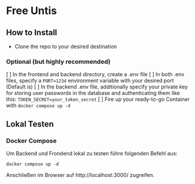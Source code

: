 # Free Untis

## How to Install
- Clone the repo to your desired destination
### Optional (but highly recommended)
[ ] In the frontend and backend directory, create a .env file
[ ] In both .env files, specify a <code>PORT=1234</code> environment variable with your desired port (Default is)
[ ] In the backend .env file, additionally specify your private key for storing user passwords in the database and authenticating them like this:
<code>TOKEN_SECRET=your_token_secret</code>
[ ] Fire up your ready-to-go Container with <code>docker compose up -d</code>

## Lokal Testen
### Docker Compose
Um Backend und Frondend lokal zu testen führe folgenden Befehl aus:
```
docker compose up -d
```
Anschließen im Browser auf http://localhost:3000/ zugreifen.

